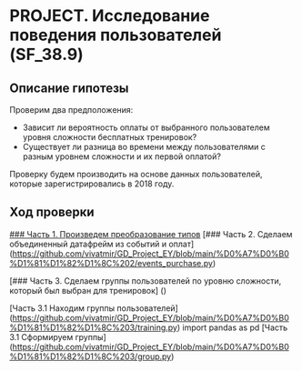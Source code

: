 # PROJECT. Исследование поведения пользователей (SF_38.9)
## Описание гипотезы

Проверим два предположения:

* Зависит ли вероятность оплаты от выбранного пользователем уровня сложности бесплатных тренировок?
* Существует ли разница во времени между пользователями с разным уровнем сложности и их первой оплатой?

Проверку будем производить на основе данных пользователей, которые зарегистрировались в 2018 году.

## Ход проверки

[### Часть 1. Произведем преобразование типов](https://github.com/vivatmir/GD_Project_EY/blob/main/%D0%A7%D0%B0%D1%81%D1%82%D1%8C%201/user2018.py)
[### Часть 2. Сделаем объединенный датафрейм из событий и оплат] (https://github.com/vivatmir/GD_Project_EY/blob/main/%D0%A7%D0%B0%D1%81%D1%82%D1%8C%202/events_purchase.py)

[### Часть 3. Сделаем группы пользователей по уровню сложности, который был выбран для тренировок] ()

[Часть 3.1 Находим группы пользователей] (https://github.com/vivatmir/GD_Project_EY/blob/main/%D0%A7%D0%B0%D1%81%D1%82%D1%8C%203/training.py)
import pandas as pd
[Часть 3.1 Сформируем группы] (https://github.com/vivatmir/GD_Project_EY/blob/main/%D0%A7%D0%B0%D1%81%D1%82%D1%8C%203/group.py)



